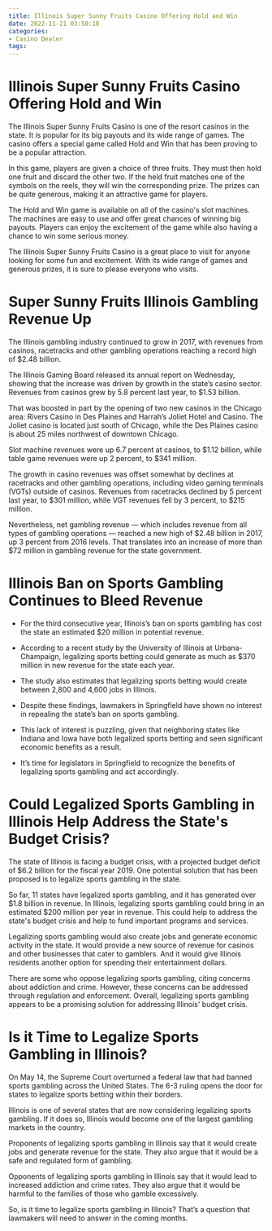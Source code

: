 ```yaml
---
title: Illinois Super Sunny Fruits Casino Offering Hold and Win
date: 2022-11-21 03:50:18
categories:
- Casino Dealer
tags:
---
```



#  Illinois Super Sunny Fruits Casino Offering Hold and Win

The Illinois Super Sunny Fruits Casino is one of the resort casinos in the state. It is popular for its big payouts and its wide range of games. The casino offers a special game called Hold and Win that has been proving to be a popular attraction.

In this game, players are given a choice of three fruits. They must then hold one fruit and discard the other two. If the held fruit matches one of the symbols on the reels, they will win the corresponding prize. The prizes can be quite generous, making it an attractive game for players.

The Hold and Win game is available on all of the casino's slot machines. The machines are easy to use and offer great chances of winning big payouts. Players can enjoy the excitement of the game while also having a chance to win some serious money.

The Illinois Super Sunny Fruits Casino is a great place to visit for anyone looking for some fun and excitement. With its wide range of games and generous prizes, it is sure to please everyone who visits.

#  Super Sunny Fruits Illinois Gambling Revenue Up

The Illinois gambling industry continued to grow in 2017, with revenues from casinos, racetracks and other gambling operations reaching a record high of $2.48 billion.

The Illinois Gaming Board released its annual report on Wednesday, showing that the increase was driven by growth in the state’s casino sector. Revenues from casinos grew by 5.8 percent last year, to $1.53 billion.

That was boosted in part by the opening of two new casinos in the Chicago area: Rivers Casino in Des Plaines and Harrah’s Joliet Hotel and Casino. The Joliet casino is located just south of Chicago, while the Des Plaines casino is about 25 miles northwest of downtown Chicago.

Slot machine revenues were up 6.7 percent at casinos, to $1.12 billion, while table game revenues were up 2 percent, to $341 million.

The growth in casino revenues was offset somewhat by declines at racetracks and other gambling operations, including video gaming terminals (VGTs) outside of casinos. Revenues from racetracks declined by 5 percent last year, to $301 million, while VGT revenues fell by 3 percent, to $215 million.

Nevertheless, net gambling revenue — which includes revenue from all types of gambling operations — reached a new high of $2.48 billion in 2017, up 3 percent from 2016 levels. That translates into an increase of more than $72 million in gambling revenue for the state government.

#  Illinois Ban on Sports Gambling Continues to Bleed Revenue

 * For the third consecutive year, Illinois’s ban on sports gambling has cost the state an estimated $20 million in potential revenue.

* According to a recent study by the University of Illinois at Urbana-Champaign, legalizing sports betting could generate as much as $370 million in new revenue for the state each year.

* The study also estimates that legalizing sports betting would create between 2,800 and 4,600 jobs in Illinois.

* Despite these findings, lawmakers in Springfield have shown no interest in repealing the state’s ban on sports gambling.

* This lack of interest is puzzling, given that neighboring states like Indiana and Iowa have both legalized sports betting and seen significant economic benefits as a result.

* It’s time for legislators in Springfield to recognize the benefits of legalizing sports gambling and act accordingly.

#  Could Legalized Sports Gambling in Illinois Help Address the State's Budget Crisis?

The state of Illinois is facing a budget crisis, with a projected budget deficit of $6.2 billion for the fiscal year 2019. One potential solution that has been proposed is to legalize sports gambling in the state.

So far, 11 states have legalized sports gambling, and it has generated over $1.8 billion in revenue. In Illinois, legalizing sports gambling could bring in an estimated $200 million per year in revenue. This could help to address the state's budget crisis and help to fund important programs and services.

Legalizing sports gambling would also create jobs and generate economic activity in the state. It would provide a new source of revenue for casinos and other businesses that cater to gamblers. And it would give Illinois residents another option for spending their entertainment dollars.

There are some who oppose legalizing sports gambling, citing concerns about addiction and crime. However, these concerns can be addressed through regulation and enforcement. Overall, legalizing sports gambling appears to be a promising solution for addressing Illinois' budget crisis.

#  Is it Time to Legalize Sports Gambling in Illinois?

On May 14, the Supreme Court overturned a federal law that had banned sports gambling across the United States. The 6-3 ruling opens the door for states to legalize sports betting within their borders.

Illinois is one of several states that are now considering legalizing sports gambling. If it does so, Illinois would become one of the largest gambling markets in the country.

Proponents of legalizing sports gambling in Illinois say that it would create jobs and generate revenue for the state. They also argue that it would be a safe and regulated form of gambling.

Opponents of legalizing sports gambling in Illinois say that it would lead to increased addiction and crime rates. They also argue that it would be harmful to the families of those who gamble excessively.

So, is it time to legalize sports gambling in Illinois? That’s a question that lawmakers will need to answer in the coming months.